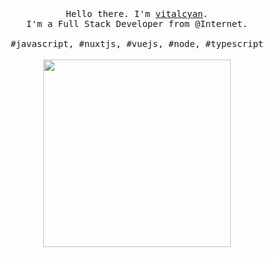 <p align="center">
  <br>
  <br>
  <br>
  <samp>Hello there. I'm <a href="https://github.com/vitalcyan">vitalcyan</a>.<br> I'm a Full Stack Developer from @Internet.<br><br>#javascript, #nuxtjs, #vuejs, #node, #typescript</samp>
  <br>
  <br>
  <img src="https://github.com/pitu/pitu/blob/master/picture.png" width="300" />
</p>

<!--
**vitalcyan/vitalcyan** is a ✨ _special_ ✨ repository because its `README.md` (this file) appears on your GitHub profile.

Here are some ideas to get you started:

- 🔭 I’m currently working on ...
- 🌱 I’m currently learning ...
- 👯 I’m looking to collaborate on ...
- 🤔 I’m looking for help with ...
- 💬 Ask me about ...
- 📫 How to reach me: ...
- 😄 Pronouns: ...
- ⚡ Fun fact: ...
-->
